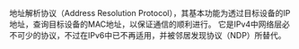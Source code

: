 地址解析协议（Address Resolution Protocol），其基本功能为透过目标设备的IP地址，查询目标设备的MAC地址，以保证通信的顺利进行。 它是IPv4中网络层必不可少的协议，不过在IPv6中已不再适用，并被邻居发现协议（NDP）所替代。
